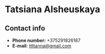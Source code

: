 # Tatsiana Alsheuskaya

## Contact info
* **Phone number:** +375291826187
* **E-mail:** ttttanna@gmail.com
## 